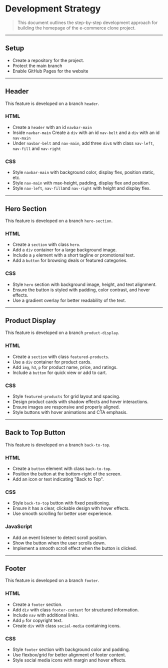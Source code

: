 # Development Strategy

> This document outlines the step-by-step development approach for building the
> homepage of the e-commerce clone project.

---

## **Setup**

- Create a repository for the project.
- Protect the main branch
- Enable GitHub Pages for the website

---

## **Header**

This feature is developed on a branch `header`.

### **HTML**

- Create a `header` with an id `navbar-main`
- Inside `navbar-main` Create a `div` with an id `nav-belt` and a `div` with an
  id `nav-main`
- Under `navbar-belt` and `nav-main`, add three `div`s with class `nav-left`,
  `nav-fill` and `nav-right`

### **CSS**

- Style `navbar-main` with background color, display flex, position static, etc.
- Style `nav-main` with max-height, padding, display flex and position.
- Style `nav-left`, `nav-fill`and `nav-right` with height and display flex.

---

## **Hero Section**

This feature is developed on a branch `hero-section`.

### **HTML**

- Create a `section` with class `hero`.
- Add a `div` container for a large background image.
- Include a `p` element with a short tagline or promotional text.
- Add a `button` for browsing deals or featured categories.

### **CSS**

- Style `hero` section with background image, height, and text alignment.
- Ensure the button is styled with padding, color contrast, and hover effects.
- Use a gradient overlay for better readability of the text.

---

## **Product Display**

This feature is developed on a branch `product-display`.

### **HTML**

- Create a `section` with class `featured-products`.
- Use a `div` container for product cards.
- Add `img`, `h3`, `p` for product name, price, and ratings.
- Include a `button` for quick view or add to cart.

### **CSS**

- Style `featured-products` for grid layout and spacing.
- Design product cards with shadow effects and hover interactions.
- Ensure images are responsive and properly aligned.
- Style buttons with hover animations and CTA emphasis.

---

## **Back to Top Button**

This feature is developed on a branch `back-to-top`.

### **HTML**

- Create a `button` element with class `back-to-top`.
- Position the button at the bottom-right of the screen.
- Add an icon or text indicating "Back to Top".

### **CSS**

- Style `back-to-top` button with fixed positioning.
- Ensure it has a clear, clickable design with hover effects.
- Use smooth scrolling for better user experience.

### **JavaScript**

- Add an event listener to detect scroll position.
- Show the button when the user scrolls down.
- Implement a smooth scroll effect when the button is clicked.

---

## **Footer**

This feature is developed on a branch `footer`.

### **HTML**

- Create a `footer` section.
- Add `div` with class `footer-content` for structured information.
- Include `nav` with additional links.
- Add `p` for copyright text.
- Create `div` with class `social-media` containing icons.

### **CSS**

- Style `footer` section with background color and padding.
- Use flexbox/grid for better alignment of footer content.
- Style social media icons with margin and hover effects.

